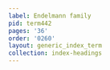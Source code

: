```yaml
---
label: Endelmann family
pid: term442
pages: '36'
order: '0260'
layout: generic_index_term
collection: index-headings
---
```

